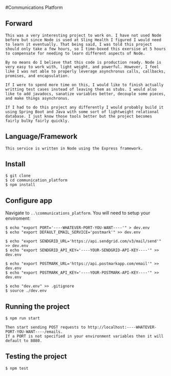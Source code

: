 #Communications Platform

## Forward 

	This was a very interesting project to work on. I have not used Node before but since Node is used at Sling Health I figured I would need to learn it eventually. That being said, I was told this project should only take a few hours, so I time-boxed this exersise at 5 hours to compensate for needing to learn different aspects of Node.

	By no means do I believe that this code is production ready. Node is very easy to work with, light weight, and powerful. However, I feel like I was not able to properly leverage asynchronus calls, callbacks, promises, and encapsulation. 

	If I were to spend more time on this, I would like to finish actually writting test cases instead of leaving them as stubs. I would also like to add javadocs, sanatize variables better, decouple some pieces, and make things asynchronus.

	If I had to do this project any differently I would probably build it using Spring Boot and Java with some sort of lightweight relational database. I just know those tools better but the project becomes fairly bulky fairly quickly.

## Language/Framework

	This service is written in Node using the Express framework.

## Install

    $ git clone 
    $ cd communication_platform
    $ npm install

## Configure app

Navigate to `..\communications_platform`. You will need to setup your enviroment:
	

	$ echo "export PORT='----WHATEVER-PORT-YOU-WANT----'" > dev.env
	$ echo "export DEFAULT_EMAIL_SERVICE='postmark'" >> dev.env
	
	$ echo "export SENDGRID_URL='https://api.sendgrid.com/v3/mail/send'" >> dev.env
	$ echo "export SENDGRID_API_KEY='----YOUR-SENDGRID-API-KEY----'" >> dev.env
	
	$ echo "export POSTMARK_URL='https://api.postmarkapp.com/email'" >> dev.env
	$ echo "export POSTMARK_API_KEY='----YOUR-POSTMARK-API-KEY----'" >> dev.env
	
	$ echo "dev.env" >> .gitignore
	$ source ./dev.env

## Running the project

    $ npm run start

    Then start sending POST requests to http://localhost:----WHATEVER-PORT-YOU-WANT----/emails.
    If a PORT is not specified in your environment variables then it will default to 8080.

## Testing the project

	$ npm test